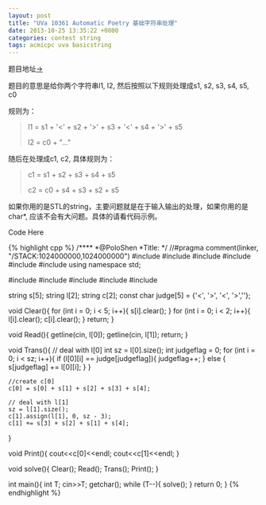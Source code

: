 ```yaml
---
layout: post
title: "UVa 10361 Automatic Poetry 基础字符串处理"
date: 2013-10-25 13:35:22 +0800
categories: contest string
tags: acmicpc uva basicstring
---
```

题目地址<a title="UVa 10361" href="http://uva.onlinejudge.org/index.php?option=com_onlinejudge&Itemid=8&category=96&page=show_problem&problem=1302" target="_blank">-></a>

题目的意思是给你两个字符串l1, l2, 然后按照以下规则处理成s1, s2, s3, s4, s5, c0

规则为：

<blockquote>l1 = s1 + '<' + s2 + '>' + s3 + '<' + s4 + '>' + s5

l2 = c0 + "..."
</blockquote>

随后在处理成c1, c2, 具体规则为：

<blockquote>c1 = s1 + s2 + s3 + s4 + s5

c2 = c0 + s4 + s3 + s2 + s5
</blockquote>

如果你用的是STL的string，主要问题就是在于输入输出的处理，如果你用的是char*, 应该不会有大问题。具体的请看代码示例。

Code Here

{% highlight cpp %}
/****
	*@PoloShen
	*Title:
	*/
//#pragma comment(linker, "/STACK:1024000000,1024000000")
#include <iostream>
#include <iomanip>
#include <cstdio>
#include <string>
#include <cstring>
#include <cmath>
using namespace std;

#include <vector>
#include <list>
#include <stack>
#include <deque>
#include <queue>

string s[5];
string l[2];
string c[2];
const char judge[5] = {'<', '>', '<', '>',''};

void Clear(){
	for (int i = 0; i < 5; i++){
		s[i].clear();
	}
	for (int i = 0; i < 2; i++){
		l[i].clear();
		c[i].clear();
	}
	return;
}

void Read(){
	getline(cin, l[0]);
	getline(cin, l[1]);
	return;
}

void Trans(){
	// deal with l[0]
	int sz = l[0].size();
	int judgeflag = 0;
	for (int i = 0; i < sz; i++){
		if (l[0][i] == judge[judgeflag]){
			judgeflag++;
		}
		else {
			s[judgeflag] += l[0][i];
		}
	}

	//create c[0]
	c[0] = s[0] + s[1] + s[2] + s[3] + s[4];

	// deal with l[1]
	sz = l[1].size();
	c[1].assign(l[1], 0, sz - 3);
	c[1] += s[3] + s[2] + s[1] + s[4];
}

void Print(){
	cout<<c[0]<<endl;
	cout<<c[1]<<endl;
}

void solve(){
	Clear();
	Read();
	Trans();
	Print();
}

int main(){
	int T;
	cin>>T;
	getchar();
	while (T--){
		solve();
	}
    return 0;
}
{% endhighlight %}
